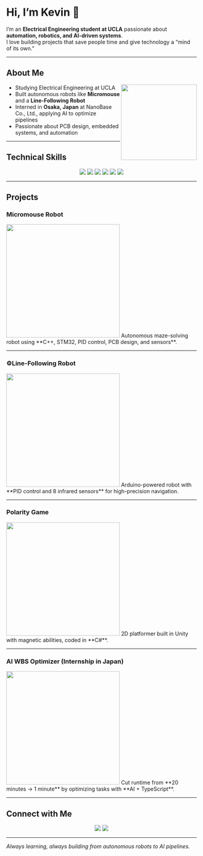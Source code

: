 # Hi, I’m Kevin 👋  

I’m an **Electrical Engineering student at UCLA** passionate about **automation, robotics, and AI-driven systems**.  
I love building projects that save people time and give technology a “mind of its own.”  

---

## About Me  
<img align="right" src="https://media.giphy.com/media/bGgsc5mWoryfgKBx1u/giphy.gif" width="200"/>

- Studying Electrical Engineering at UCLA  
- Built autonomous robots like **Micromouse** and a **Line-Following Robot**  
- Interned in **Osaka, Japan** at NanoBase Co., Ltd., applying AI to optimize pipelines  
- Passionate about PCB design, embedded systems, and automation  

---

## Technical Skills  

<p align="center">
  <img src="https://img.shields.io/badge/C++-00599C?style=for-the-badge&logo=cplusplus&logoColor=white"/>
  <img src="https://img.shields.io/badge/Python-3776AB?style=for-the-badge&logo=python&logoColor=white"/>
  <img src="https://img.shields.io/badge/TypeScript-3178C6?style=for-the-badge&logo=typescript&logoColor=white"/>
  <img src="https://img.shields.io/badge/React-61DAFB?style=for-the-badge&logo=react&logoColor=black"/>
  <img src="https://img.shields.io/badge/Embedded-Systems-orange?style=for-the-badge"/>
  <img src="https://img.shields.io/badge/PCB%20Design-KiCad-green?style=for-the-badge"/>
</p>  

---

## Projects  

### Micromouse Robot  
<img src="https://upload.wikimedia.org/wikipedia/commons/thumb/0/01/Micromouse.jpg/320px-Micromouse.jpg" width="300"/>  
Autonomous maze-solving robot using **C++, STM32, PID control, PCB design, and sensors**.  

---

### ⚙Line-Following Robot  
<img src="https://hackster.imgix.net/uploads/attachments/563341/linefollowingrobot.jpg?auto=compress%2Cformat&w=740&h=555&fit=max" width="300"/>  
Arduino-powered robot with **PID control and 8 infrared sensors** for high-precision navigation.  

---

### Polarity Game  
<img src="https://unity.com/sites/default/files/2021-09/games.jpg" width="300"/>  
2D platformer built in Unity with magnetic abilities, coded in **C#**.  

---

### AI WBS Optimizer (Internship in Japan)  
<img src="https://miro.medium.com/v2/resize:fit:720/format:webp/1*2sYbBGlhNnp16OJ2uP1R-g.png" width="300"/>  
Cut runtime from **20 minutes → 1 minute** by optimizing tasks with **AI + TypeScript**.  

---

## Connect with Me  

<p align="center">
  <a href="mailto:kevintran9250@ucla.edu"><img src="https://img.shields.io/badge/Email-D14836?style=for-the-badge&logo=gmail&logoColor=white"/></a>
  <a href="https://www.linkedin.com/in/keevintraan2/"><img src="https://img.shields.io/badge/LinkedIn-0077B5?style=for-the-badge&logo=linkedin&logoColor=white"/></a>
</p>  

---

*Always learning, always building from autonomous robots to AI pipelines.*  
